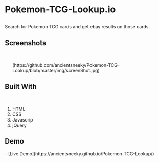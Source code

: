 <h1>
<p>Pokemon-TCG-Lookup.io</p>
</h1>
<p>Search for Pokemon <span class="caps">TCG</span> cards and get ebay results on those cards.</p>

<h2>Screenshots</h2>
<br />
  <ol>(https://github.com/ancientsneeky/Pokemon-TCG-Lookup/blob/master/img/screenShot.jpg)</ol>

  <h2>Built With</h2>
  </br>
<ol>
	<li><span class="caps">HTML</span></li>
	<li><span class="caps">CSS</span></li>
	<li>Javascrip</li>
	<li>jQuery</li>
</ol>
<h2>Demo</h2>
<p>- [Live Demo](https://ancientsneeky.github.io/Pokemon-<span class="caps">TCG</span>-Lookup/)</p>
